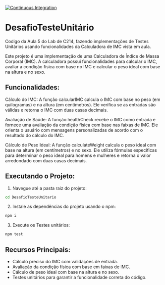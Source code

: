 [![Continuous Integration](https://github.com/Inatel-Classes/C214-CI_CD/actions/workflows/ci.yml/badge.svg)](https://github.com/Inatel-Classes/C214-CI_CD/actions/workflows/ci.yml)

# DesafioTesteUnitário

Codigo da Aula 5 do Lab de C214, fazendo implementações de Testes Unitários usando funcionalidades da Calculadora de IMC vista em aula.

Este projeto é uma implementação de uma Calculadora de Índice de Massa Corporal (IMC). A calculadora possui funcionalidades para calcular o IMC, avaliar a condição física com base no IMC e calcular o peso ideal com base na altura e no sexo.

## Funcionalidades:

Cálculo do IMC: A função calcularIMC calcula o IMC com base no peso (em quilogramas) e na altura (em centímetros). Ele verifica se as entradas são válidas e retorna o IMC com duas casas decimais.

Avaliação de Saúde: A função healthCheck recebe o IMC como entrada e fornece uma avaliação da condição física com base nas faixas de IMC. Ele orienta o usuário com mensagens personalizadas de acordo com o resultado do cálculo do IMC.

Cálculo de Peso Ideal: A função calculateWeight calcula o peso ideal com base na altura (em centímetros) e no sexo. Ele utiliza fórmulas específicas para determinar o peso ideal para homens e mulheres e retorna o valor arredondado com duas casas decimais.

## Executando o Projeto:

1. Navegue até a pasta raiz do projeto:

```bash
cd DesafioTesteUnitario
```

2. Instale as dependências do projeto usando o npm:

```bash
npm i
```

3. Execute os Testes unitários:

```bash
npm test
```

## Recursos Principais:

- Cálculo preciso do IMC com validações de entrada.
- Avaliação da condição física com base em faixas de IMC.
- Cálculo de peso ideal com base na altura e no sexo.
- Testes unitários para garantir a funcionalidade correta do código.
